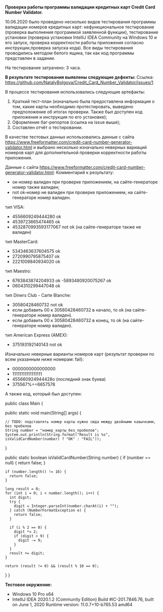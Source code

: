 **Проверка работы программы валидации кредитных карт Credit Card Number Validator.**

10.06.2020 было проведено несколько видов тестирования программы валидации номеров кредитных карт: нефункциональное тестирование (проверка выполнения программой заявленной функции), тестирование установки (проверка установки IntelliJ IDEA Community на Windows 10 и его запуск, проверка корректности работы приложения согласно инструкции,проверка запуска кода). Все виды тестирования проводились методом белого ящика, так как код программы представлен в задании.

На тестирование затрачено: 3 часа.

**В результате тестирования выявлены следующие дефекты:**
Ссылка: https://github.com/NatalyBolgova/Credit_Card_Number_Validator/issues/1 

В процессе тестирования использовались следующие артефакты:

1. Краткий тест-план (изначально была предоставлена информация о том, какие карты необходимо протестировать, выведено предположение об итогах проверки. Также был доступен код приложения и инструкция по его установке);
2. Оформление баг-репортов (ссылка на issue выше);
3. Составлен отчёт о тестировании.

В качестве тестовых данных использовались данные с сайта https://www.freeformatter.com/credit-card-number-generator-validator.html и выбрано несколько изначально неверных вариаций номеров карт для дополнительной проверки корректности работы приложения.

Данные с сайта https://www.freeformatter.com/credit-card-number-generator-validator.html:
Комментарий к результату: 
- ок-номер валиден при проверке приложением, на сайте-генераторе номер также валиден; 
- not ok-номер не валиден при проверке приложением, на сайте-генераторе номер валиден.

тип VISA:
- 4556609249444280 ok
- 4539723665474465 ok 
- 4532870993593177067 not ok (на сайте-генераторе также не валиден)

тип MasterCard:
- 5343463637604575 ok
- 2720990795875407 ok
- 2221009840934020 ok

тип Maestro:
- 6763843874204933 ok
-5893480920075267 ok
- 0604310299447048 ok

тип Diners Club - Carte Blanche: 
- 30580428460732 not ok
 - если добавить 00 к 30580428460732 в начало, то ok (на сайте-генераторе номер валиден).
 - если добавить 00 к 30580428460732 в конец, то ok (на сайте-генераторе номер валиден).

тип American Express (AMEX):
- 375193192140143 not ok

Изначально неверные варианты номеров карт (результат проверки по всем указанным ниже номерам: fail):

- 0000000000000000
- 11111111111111111
- 455660924944428о (последний знак буква)
- 375567%==6657578


А также код, который был доступен:

 public class Main {
 
  public static void main(String[] args) {
  
    // TODO: подставлять номер карты нужно сюда между двойными кавычками, без пробелов
    String number = "номер_карты_без_пробелов";
    System.out.println(String.format("Result is %s", isValidCardNumber(number) ? "OK" : "FAIL"));
  }

  public static boolean isValidCardNumber(String number) {
    if (number == null) {
      return false;
    }

    if (number.length() != 16) {
      return false;
    }

    long result = 0;
    for (int i = 0; i < number.length(); i++) {
      int digit;
      try {
        digit = Integer.parseInt(number.charAt(i) + "");
      } catch (NumberFormatException e) {
        return false;
      }

      if (i % 2 == 0) {
        digit *= 2;
        if (digit > 9) {
          digit -= 9;
        }
      }
      result += digit;
    }

    return (result != 0) && (result % 10 == 0);
  }
}

**Тестовое окружение:**

- Windows 10 Pro x64
- IntelliJ IDEA 2020.1.2 (Community Edition)
Build #IC-201.7846.76, built on June 1, 2020
Runtime version: 11.0.7+10-b765.53 amd64
